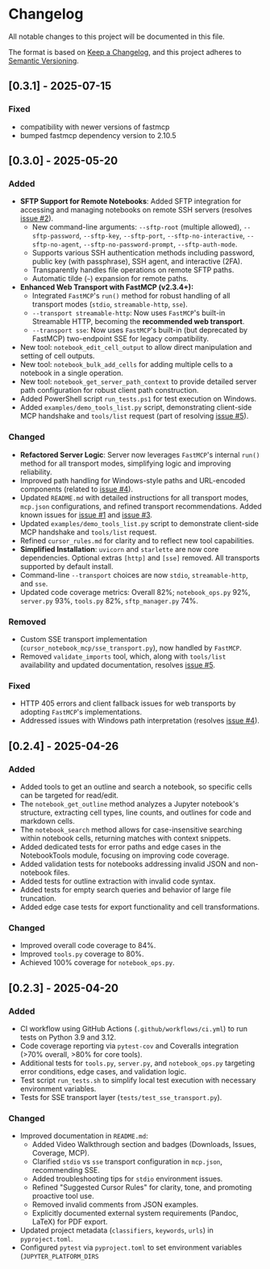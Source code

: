# Changelog

All notable changes to this project will be documented in this file.

The format is based on [Keep a Changelog](https://keepachangelog.com/en/1.0.0/),
and this project adheres to [Semantic Versioning](https://semver.org/spec/v2.0.0.html).

## [0.3.1] - 2025-07-15
### Fixed
- compatibility with newer versions of fastmcp
- bumped fastmcp dependency version to 2.10.5

## [0.3.0] - 2025-05-20

### Added
- **SFTP Support for Remote Notebooks**: Added SFTP integration for accessing and managing notebooks on remote SSH servers (resolves [issue #2](https://github.com/jbeno/cursor-notebook-mcp/issues/2)).
    - New command-line arguments: `--sftp-root` (multiple allowed), `--sftp-password`, `--sftp-key`, `--sftp-port`, `--sftp-no-interactive`, `--sftp-no-agent`, `--sftp-no-password-prompt`, `--sftp-auth-mode`.
    - Supports various SSH authentication methods including password, public key (with passphrase), SSH agent, and interactive (2FA).
    - Transparently handles file operations on remote SFTP paths.
    - Automatic tilde (`~`) expansion for remote paths.
- **Enhanced Web Transport with FastMCP (v2.3.4+):**
    - Integrated `FastMCP`'s `run()` method for robust handling of all transport modes (`stdio`, `streamable-http`, `sse`).
    - `--transport streamable-http`: Now uses `FastMCP`'s built-in Streamable HTTP, becoming the **recommended web transport**.
    - `--transport sse`: Now uses `FastMCP`'s built-in (but deprecated by FastMCP) two-endpoint SSE for legacy compatibility.
- New tool: `notebook_edit_cell_output` to allow direct manipulation and setting of cell outputs.
- New tool: `notebook_bulk_add_cells` for adding multiple cells to a notebook in a single operation.
- New tool: `notebook_get_server_path_context` to provide detailed server path configuration for robust client path construction.
- Added PowerShell script `run_tests.ps1` for test execution on Windows.
- Added `examples/demo_tools_list.py` script, demonstrating client-side MCP handshake and `tools/list` request (part of resolving [issue #5](https://github.com/jbeno/cursor-notebook-mcp/issues/5)).

### Changed
- **Refactored Server Logic**: Server now leverages `FastMCP`'s internal `run()` method for all transport modes, simplifying logic and improving reliability.
- Improved path handling for Windows-style paths and URL-encoded components (related to [issue #4](https://github.com/jbeno/cursor-notebook-mcp/issues/4)).
- Updated `README.md` with detailed instructions for all transport modes, `mcp.json` configurations, and refined transport recommendations. Added known issues for [issue #1](https://github.com/jbeno/cursor-notebook-mcp/issues/1) and [issue #3](https://github.com/jbeno/cursor-notebook-mcp/issues/3).
- Updated `examples/demo_tools_list.py` script to demonstrate client-side MCP handshake and `tools/list` request.
- Refined `cursor_rules.md` for clarity and to reflect new tool capabilities.
- **Simplified Installation**: `uvicorn` and `starlette` are now core dependencies. Optional extras `[http]` and `[sse]` removed. All transports supported by default install.
- Command-line `--transport` choices are now `stdio`, `streamable-http`, and `sse`.
- Updated code coverage metrics: Overall 82%; `notebook_ops.py` 92%, `server.py` 93%, `tools.py` 82%, `sftp_manager.py` 74%.

### Removed
- Custom SSE transport implementation (`cursor_notebook_mcp/sse_transport.py`), now handled by `FastMCP`.
- Removed `validate_imports` tool, which, along with `tools/list` availability and updated documentation, resolves [issue #5](https://github.com/jbeno/cursor-notebook-mcp/issues/5).

### Fixed
- HTTP 405 errors and client fallback issues for web transports by adopting `FastMCP`'s implementations.
- Addressed issues with Windows path interpretation (resolves [issue #4](https://github.com/jbeno/cursor-notebook-mcp/issues/4)).

## [0.2.4] - 2025-04-26

### Added

- Added tools to get an outline and search a notebook, so specific cells can be targeted for read/edit.
- The `notebook_get_outline` method analyzes a Jupyter notebook's structure, extracting cell types, line counts, and outlines for code and markdown cells.
- The `notebook_search` method allows for case-insensitive searching within notebook cells, returning matches with context snippets.
- Added dedicated tests for error paths and edge cases in the NotebookTools module, focusing on improving code coverage.
- Added validation tests for notebooks addressing invalid JSON and non-notebook files.
- Added tests for outline extraction with invalid code syntax.
- Added tests for empty search queries and behavior of large file truncation.
- Added edge case tests for export functionality and cell transformations.

### Changed
- Improved overall code coverage to 84%.
- Improved `tools.py` coverage to 80%.
- Achieved 100% coverage for `notebook_ops.py`.

## [0.2.3] - 2025-04-20

### Added
- CI workflow using GitHub Actions (`.github/workflows/ci.yml`) to run tests on Python 3.9 and 3.12.
- Code coverage reporting via `pytest-cov` and Coveralls integration (>70% overall, >80% for core tools).
- Additional tests for `tools.py`, `server.py`, and `notebook_ops.py` targeting error conditions, edge cases, and validation logic.
- Test script `run_tests.sh` to simplify local test execution with necessary environment variables.
- Tests for SSE transport layer (`tests/test_sse_transport.py`).

### Changed
- Improved documentation in `README.md`:
  - Added Video Walkthrough section and badges (Downloads, Issues, Coverage, MCP).
  - Clarified `stdio` vs `sse` transport configuration in `mcp.json`, recommending SSE.
  - Added troubleshooting tips for `stdio` environment issues.
  - Refined "Suggested Cursor Rules" for clarity, tone, and promoting proactive tool use.
  - Removed invalid comments from JSON examples.
  - Explicitly documented external system requirements (Pandoc, LaTeX) for PDF export.
- Updated project metadata (`classifiers`, `keywords`, `urls`) in `pyproject.toml`.
- Configured `pytest` via `pyproject.toml` to set environment variables (`JUPYTER_PLATFORM_DIRS`
